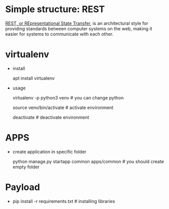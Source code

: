 # Simple structure: REST
[REST, or REpresentational State Transfer](https://www.codecademy.com/articles/what-is-rest), is an architectural style for providing standards between computer systems on the web, making it easier for systems to communicate with each other.

# virtualenv
 - install 

    apt install virtualenv
 - usage
  
    virtualenv -p python3 venv # you can change python
   
    source venv/bin/activate # activate environment
   
    deactivate # deactivate environment

# APPS
 - create application in specific folder

    python manage.py startapp common apps/common # you should create empty folder


# Payload
 - pip install -r requirements.txt # installing libraries 